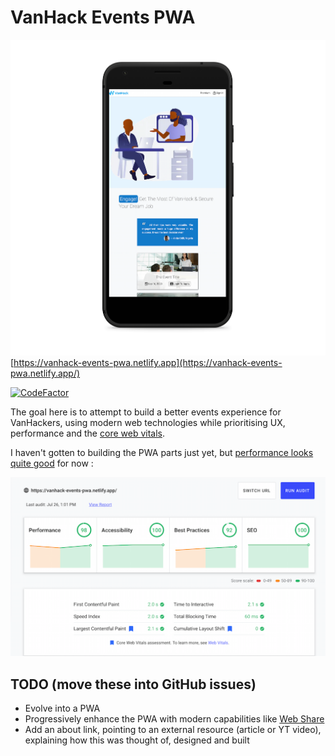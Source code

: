 # VanHack Events PWA

<img src="./src/images/vanhack-events-pwa-android-portrait.png"> [https://vanhack-events-pwa.netlify.app](https://vanhack-events-pwa.netlify.app/)

[![CodeFactor](https://www.codefactor.io/repository/github/chalu/vanhack-events-pwa/badge)](https://www.codefactor.io/repository/github/chalu/vanhack-events-pwa) 

The goal here is to attempt to build a better events experience for VanHackers, using modern web technologies while prioritising UX, performance and the [core web vitals](https://web.dev/vitals/).

I haven't gotten to building the PWA parts just yet, but [performance looks quite good](https://lighthouse-dot-webdotdevsite.appspot.com//lh/html?url=https%3A%2F%2Fvanhack-events-pwa.netlify.app%2F) for now : 

<img src="./src/images/performace-report.png">


## TODO (move these into GitHub issues)
*   Evolve into a PWA
*   Progressively enhance the PWA with modern capabilities like [Web Share](https://web.dev/web-share/)
*   Add an about link, pointing to an external resource (article or YT video), explaining how this was thought of, designed and built
